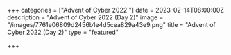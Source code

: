 +++
categories = ["Advent of Cyber 2022  "]
date = 2023-02-14T08:00:00Z
description = "Advent of Cyber 2022  (Day 2)"
image = "/images/7761e06809d2456b1e4d5cea829a43e9.png"
title = "Advent of Cyber 2022  (Day 2)"
type = "featured"

+++
